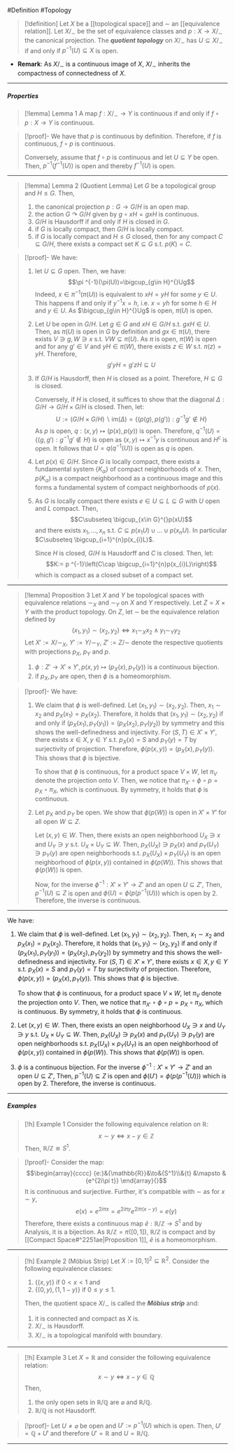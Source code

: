 #Definition #Topology 

> [!definition]
> Let $X$ be a [[topological space]] and $\sim$ an [[equivalence relation]]. Let $X /_{\sim}$ be the set of equivalence classes and $p:X \to X /_{\sim}$ the canonical projection. The ***quotient topology*** on $X /_{\sim}$ has $U\subseteq X / _\sim$ if and only if $p ^{-1}(U)\subseteq X$ is open.
- **Remark**: As $X / _\sim$ is a continuous image of $X$, $X /_{\sim}$ inherits the compactness of connectedness of $X$.
---
##### Properties
> [!lemma] Lemma 1
> A map $f:X/_{\sim}\to Y$ is continuous if and only if $f\circ p:X\to Y$ is continuous.

> [!proof]-
> We have that $p$ is continuous by definition. Therefore, if $f$ is continuous, $f\circ p$ is continuous.
> 
> Conversely, assume that $f\circ p$ is continuous and let $U\subseteq Y$ be open. Then, $p ^{-1}(f^{-1}(U))$ is open and thereby $f^{-1}(U)$ is open.
---
> [!lemma] Lemma 2 (Quotient Lemma)
> Let $G$ be a topological group and $H\leq G$. Then, 
> 1. the canonical projection $p:G\to G / H$ is an open map.
> 2. the action $G \curvearrowright G /H$ given by $g\circ xH=gxH$ is continuous.
> 3. $G / H$ is Hausdorff if and only if $H$ is closed in $G$.
> 4. if $G$ is locally compact, then $G / H$ is locally compact.
> 5. if $G$ is locally compact and $H\leq G$ closed, then for any compact $C\subseteq G/H$, there exists a compact set $K\subseteq G$ s.t. $p(K)=C$.

> [!proof]-
> We have:
> 1. let $U\subseteq G$ open. Then, we have: $$\pi ^{-1}(\pi(U))=\bigcup_{g\in H}^{}Ug$$Indeed, $x\in \pi ^{-1}(\pi(U))$ is equivalent to $xH=yH$ for some $y\in U$. This happens if and only if $y^{-1}x=h$, i.e. $x=yh$ for some $h\in H$ and $y\in U$. As $\bigcup_{g\in H}^{}Ug$ is open, $\pi(U)$ is open.
> 2. Let $U$ be open in $G / H$. Let $g\in G$ and $xH\in G / H$ s.t. $gxH\in U$. Then, as $\pi(U)$ is open in $G$ by definition and $gx\in \pi(U)$, there exists $V\ni g,W\ni x$ s.t. $VW\subseteq \pi(U)$. As $\pi$ is open, $\pi(W)$ is open and for any $g'\in V$ and $yH\in \pi(W)$, there exists $z\in W$ s.t. $\pi(z)=yH$. Therefore, $$g'yH=g'zH\subseteq U$$
> 3. If $G / H$ is Hausdorff, then $H$ is closed as a point. Therefore, $H\subseteq G$ is closed. 
>    
>    Conversely, if $H$ is closed, it suffices to show that the diagonal $\Delta:G / H\to G / H\times G / H$ is closed. Then, let: $$U:=(G / H \times G / H )\backslash\text{im}(\Delta)=\{ (p(g),p(g')):g^{-1}g'\notin H \}$$As $p$ is open, $q:(x,y)\mapsto(p(x),p(y))$ is open. Therefore, $q^{-1}(U)=\{ (g,g'):g^{-1}g'\notin H \}$ is open as $(x,y)\mapsto x ^{-1}y$ is continuous and $H^c$ is open. It follows that $U=q(q^{-1}(U))$ is open as $q$ is open. 
> 4. Let $p(x)\in G / H$. Since $G$ is locally compact, there exists a fundamental system $\{ K_{\alpha} \}$ of compact neighborhoods of $x$. Then, $p(K_{\alpha})$ is a compact neighborhood as a continuous image and this forms a fundamental system of compact neighborhoods of $p(x)$. 
> 5. As $G$ is locally compact there exists $e\in U\subseteq L\subseteq G$ with $U$ open and $L$ compact. Then, $$C\subseteq \bigcup_{x\in G}^{}p(xU)$$and there exists $x_{1},\dots,x_{n}$ s.t. $C\subseteq p(x_{1}U)\cup\dots \cup p(x_{n}U)$. In particular $C\subseteq \bigcup_{i=1}^{n}p(x_{i}L)$. 
>    
>    Since $H$ is closed, $G / H$ is Hausdorff and $C$ is closed. Then, let: $$K:= p ^{-1}\left(C\cap \bigcup_{i=1}^{n}p(x_{i}L)\right)$$which is compact as a closed subset of a compact set. 
---
> [!lemma] Proposition 3
> Let $X$ and $Y$ be topological spaces with equivalence relations $\sim_{X}$ and $\sim_{Y}$ on $X$ and $Y$ respectively. Let $Z=X\times Y$ with the product topology. On $Z$, let $\sim$ be the equivalence relation defined by $$(x_{1},y_{1})\sim(x_{2},y_{2})\iff x_{1}\sim_{X}x_{2}\land y_{1}\sim_{Y}y_{2}$$
> Let $X':=X /{\sim_{X}}$, $Y':=Y /\sim_{Y}$, $Z':= Z /\sim$  denote the respective quotients with projections $p_{X}$, $p_{Y}$ and $p$.
> 1. $\phi:Z'\to X'\times Y',p(x,y)\mapsto (p_{X}(x),p_{Y}(y))$ is a continuous bijection.
> 2. if $p_{X},p_{Y}$ are open, then $\phi$ is a homeomorphism.

> [!proof]-
> We have:
> 1. We claim that $\phi$ is well-defined. Let $(x_{1},y_{1})\sim(x_{2},y_{2})$. Then, $x_{1}\sim x_{2}$ and $p_{X}(x_{1})=p_{X}(x_{2})$. Therefore, it holds that $(x_{1},y_{1})\sim(x_{2},y_{2})$ if and only if $(p_{X}(x_{1}),p_{Y}(y_{1}))=(p_{X}(x_{2}),p_{Y}(y_{2}))$ by symmetry and this shows the well-definedness and injectivity. For $(S,T)\in X'\times Y'$, there exists $x\in X,y\in Y$ s.t. $p_{X}(x)=S$ and $p_{Y}(y)=T$ by surjectivity of projection. Therefore, $\phi(p(x,y))=(p_{X}(x),p_{Y}(y))$. This shows that $\phi$ is bijective. 
>    
>    To show that $\phi$ is continuous, for a product space $V\times W$, let $\pi_{V}$ denote the projection onto $V$. Then, we notice that $\pi_{X'}\circ\phi \circ p=p_{X}\circ \pi_{X}$, which is continuous. By symmetry, it holds that $\phi$ is continuous.
> 2. Let $p_{X}$ and $p_{Y}$ be open. We show that $\phi(p(W))$ is open in $X'\times Y'$ for all open $W\subseteq Z$.
>    
>    Let $(x,y)\in W$. Then, there exists an open neighborhood $U_{X}\ni x$ and $U_{Y}\ni y$ s.t. $U_{X}\times U_{Y}\subseteq W$. Then, $p_{X}(U_{X})\ni p_{X}(x)$ and $p_{Y}(U_{Y})\ni p_{Y}(y)$ are open neighborhoods s.t. $p_{X}(U_{X})\times p_{Y}(U_{Y})$ is an open neighborhood of $\phi(p(x,y))$ contained in $\phi(p(W))$. This shows that $\phi(p(W))$ is open.
>    
>    Now, for the inverse $\phi ^{-1}:X'\times Y'\to Z'$ and an open $U\subseteq Z'$, Then, $p ^{-1}(U)\subseteq Z$ is open and $\phi(U)=\phi(p(p ^{-1}(U)))$ which is open by 2. Therefore, the inverse is continuous.
---


We have: 
1. We claim that $\phi$ is well-defined. Let $(x_{1},y_{1})\sim(x_{2},y_{2})$. Then, $x_{1}\sim x_{2}$ and $p_{X}(x_{1})=p_{X}(x_{2})$. Therefore, it holds that $(x_{1},y_{1})\sim(x_{2},y_{2})$ if and only if $(p_{X}(x_{1}),p_{Y}(y_{1}))=(p_{X}(x_{2}),p_{Y}(y_{2}))$ by symmetry and this shows the well-definedness and injectivity. For $(S,T)\in X'\times Y'$, there exists $x\in X,y\in Y$ s.t. $p_{X}(x)=S$ and $p_{Y}(y)=T$ by surjectivity of projection. Therefore, $\phi(p(x,y))=(p_{X}(x),p_{Y}(y))$. This shows that $\phi$ is bijective. 
   
   To show that $\phi$ is continuous, for a product space $V\times W$, let $\pi_{V}$ denote the projection onto $V$. Then, we notice that $\pi_{X'}\circ\phi \circ p=p_{X}\circ \pi_{X}$, which is continuous. By symmetry, it holds that $\phi$ is continuous.
2. Let $(x,y)\in W$. Then, there exists an open neighborhood $U_{X}\ni x$ and $U_{Y}\ni y$ s.t. $U_{X}\times U_{Y}\subseteq W$. Then, $p_{X}(U_{X})\ni p_{X}(x)$ and $p_{Y}(U_{Y})\ni p_{Y}(y)$ are open neighborhoods s.t. $p_{X}(U_{X})\times p_{Y}(U_{Y})$ is an open neighborhood of $\phi(p(x,y))$ contained in $\phi(p(W))$. This shows that $\phi(p(W))$ is open.
3. $\phi$ is a continuous bijection. For the inverse $\phi ^{-1}:X'\times Y'\to Z'$ and an open $U\subseteq Z'$, Then, $p ^{-1}(U)\subseteq Z$ is open and $\phi(U')=\phi(p(p ^{-1}(U)))$ which is open by 2. Therefore, the inverse is continuous.
---
##### Examples
> [!h] Example 1
> Consider the following equivalence relation on $\mathbb{R}$: $$x\sim y \iff x-y\in \mathbb{Z}$$Then, $\mathbb{R} / \mathbb{Z}\cong S^1$.

> [!proof]-
> Consider the map: $$\begin{array}{cccc} {e:}&{\mathbb{R}}&\to&{S^1}\\&{t} &\mapsto & {e^{2i\pi t}} \end{array}{}$$It is continuous and surjective. Further, it's compatible with $\sim$ as for $x\sim y$, $$e(x)=e^{2i\pi x}=e^{2i\pi y}e^{2i\pi(x-y)}=e(y)$$Therefore, there exists a continuous map $\tilde{e}:\mathbb{R} / \mathbb{Z}\to S^1$ and by Analysis, it is a bijection. As $\mathbb{R} / \mathbb{Z}=\pi([0,1])$, $\mathbb{R} / \mathbb{Z}$ is compact and by [[Compact Space#^2251ae|Proposition 1]], $\tilde{e}$ is a homeomorphism.
---
> [!h] Example 2 (Möbius Strip)
> Let $X:=[0,1]^{2}\subseteq \mathbb{R}^2$. Consider the following equivalence classes: 
> 1. $\{ (x,y) \}$ if $0<x<1$ and 
> 2. $\{ (0,y),(1,1-y) \}$ if $0\leq y\leq 1$.
> 
> Then, the quotient space $X / _\sim$ is called the ***Möbius strip*** and:
> 1. it is connected and compact as $X$ is.
> 2. $X/_{\sim}$ is Hausdorff.
> 3. $X / _\sim$ is a topological manifold with boundary.
---
> [!h] Example 3
> Let $X=\mathbb{R}$ and consider the following equivalence relation: $$x\sim y\iff x-y\in \mathbb{Q}$$Then, 
> 1. the only open sets in $\mathbb{R} / \mathbb{Q}$ are $\varnothing$ and $\mathbb{R} / \mathbb{Q}$.
> 2. $\mathbb{R} / \mathbb{Q}$ is not Hausdorff.

> [!proof]-
> Let $U\neq \varnothing$ be open and $U':=p ^{-1}(U)$ which is open. Then, $U'=\mathbb{Q}+U'$ and therefore $U'=\mathbb{R}$ and $U=\mathbb{R} / \mathbb{Q}$.
---

